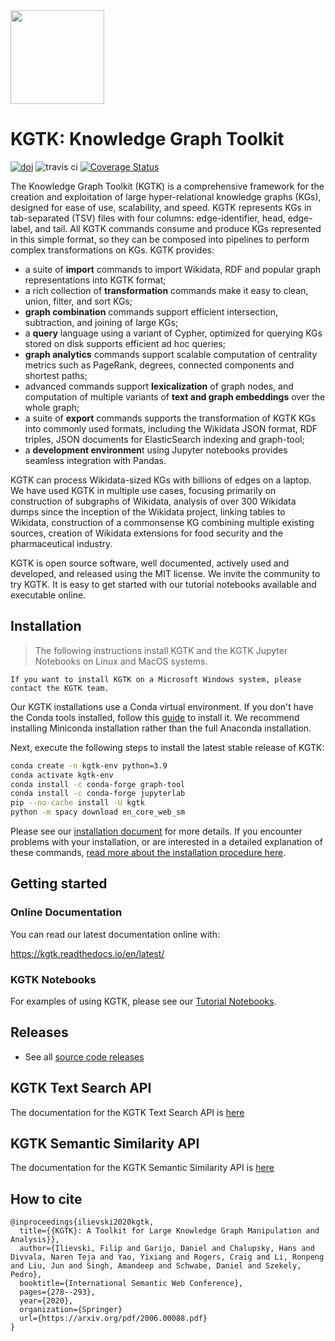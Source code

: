 <img src="https://github.com/usc-isi-i2/kgtk/raw/master/docs/images/kgtk_logo_200x200.png" width="150"/>

# KGTK: Knowledge Graph Toolkit

[![doi](https://zenodo.org/badge/DOI/10.5281/zenodo.3828068.svg)](https://doi.org/10.5281/zenodo.3828068)  ![travis ci](https://travis-ci.org/usc-isi-i2/kgtk.svg?branch=master)  [![Coverage Status](https://coveralls.io/repos/github/usc-isi-i2/kgtk/badge.svg?branch=master)](https://coveralls.io/github/usc-isi-i2/kgtk?branch=master)


The Knowledge Graph Toolkit (KGTK) is a comprehensive framework for the creation and exploitation of large hyper-relational knowledge graphs (KGs), designed for ease of use, scalability, and speed. KGTK represents KGs in tab-separated (TSV) files with four columns: edge-identifier, head, edge-label, and tail. All KGTK commands consume and produce KGs represented in this simple format, so they can be composed into pipelines to perform complex transformations on KGs. KGTK provides:

- a suite of **import** commands to import Wikidata, RDF and popular graph representations into KGTK format;
- a rich collection of **transformation** commands make it easy to clean, union, filter, and sort KGs;
- **graph combination** commands support efficient intersection, subtraction, and joining of large KGs;
- a **query** language using a variant of Cypher, optimized for querying KGs stored on disk supports efficient ad hoc queries;
- **graph analytics** commands support scalable computation of centrality metrics such as PageRank, degrees, connected components and shortest paths;
- advanced commands support **lexicalization** of graph nodes, and computation of multiple variants of **text and graph embeddings** over the whole graph;
- a suite of **export** commands supports the transformation of KGTK KGs into commonly used formats, including the Wikidata JSON format, RDF triples, JSON documents for ElasticSearch indexing and graph-tool;
- a **development environmen**t using Jupyter notebooks provides seamless integration with Pandas.

KGTK can process Wikidata-sized KGs with billions of edges on a laptop. We have used KGTK in multiple use cases, focusing primarily on construction of subgraphs of Wikidata, analysis of over 300 Wikidata dumps since the inception of the Wikidata project, linking tables to Wikidata, construction of a commonsense KG combining multiple existing sources, creation of Wikidata extensions for food security and the pharmaceutical industry.

KGTK is open source software, well documented, actively used and developed, and released using the MIT license. We invite the community to try KGTK. It is easy to get started with our tutorial notebooks available and executable online.

## Installation

> The following instructions install KGTK and the KGTK Jupyter Notebooks on
    Linux and MacOS systems.

    If you want to install KGTK on a Microsoft Windows system, please
    contact the KGTK team.

Our KGTK installations use a Conda virtual environment. If you
don't have the Conda tools installed, follow this
[guide](https://docs.conda.io/projects/conda/en/latest/user-guide/install/) to
install it. We recommend installing Miniconda installation rather than the
full Anaconda installation.

Next, execute the following steps to install the latest stable release
of KGTK:

```bash
conda create -n kgtk-env python=3.9
conda activate kgtk-env
conda install -c conda-forge graph-tool
conda install -c conda-forge jupyterlab
pip --no-cache install -U kgtk
python -m spacy download en_core_web_sm
```

Please see our [installation document](/docs/install.md) for more details.  If
you encounter problems with your installation, or are interested in a detailed
explanation of these commands, [read more about the installation procedure
here](KGTK-Installation-Procedure-Details.md).

## Getting started

### Online Documentation

You can read our latest documentation online with:

https://kgtk.readthedocs.io/en/latest/


### KGTK Notebooks

For examples of using KGTK, please see our [Tutorial Notebooks](https://github.com/usc-isi-i2/kgtk-notebooks ).

## Releases

* See all [source code releases](https://github.com/usc-isi-i2/kgtk/releases)

## KGTK Text Search API

The documentation for the KGTK Text Search API is [here](https://github.com/usc-isi-i2/kgtk-search)

## KGTK Semantic Similarity API

The documentation for the KGTK Semantic Similarity API is [here](https://github.com/usc-isi-i2/wikidata-semantic-similarity)

## How to cite

```
@inproceedings{ilievski2020kgtk,
  title={{KGTK}: A Toolkit for Large Knowledge Graph Manipulation and Analysis}},
  author={Ilievski, Filip and Garijo, Daniel and Chalupsky, Hans and Divvala, Naren Teja and Yao, Yixiang and Rogers, Craig and Li, Ronpeng and Liu, Jun and Singh, Amandeep and Schwabe, Daniel and Szekely, Pedro},
  booktitle={International Semantic Web Conference},
  pages={278--293},
  year={2020},
  organization={Springer}
  url={https://arxiv.org/pdf/2006.00088.pdf}
}
```
